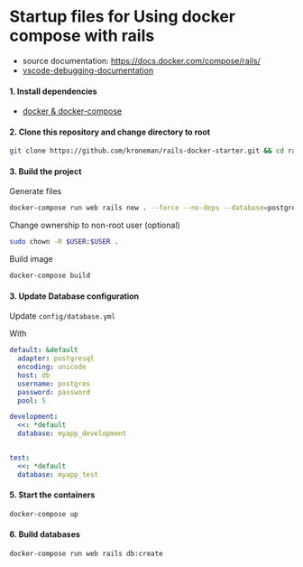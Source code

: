 # Startup files for Using docker compose with rails

- source documentation: https://docs.docker.com/compose/rails/
- [vscode-debugging-documentation](./docker-ruby-breakpoints.md)


#### 1. Install dependencies

- [docker & docker-compose](https://docs.docker.com/compose/install/)

#### 2. Clone this repository and change directory to root

```sh
git clone https://github.com/kroneman/rails-docker-starter.git && cd rails-docker-starter
```

#### 3. Build the project

Generate files
```sh
docker-compose run web rails new . --force --no-deps --database=postgresql
```

Change ownership to non-root user (optional)
```sh
sudo chown -R $USER:$USER .
```

Build image
```sh
docker-compose build
```

#### 3. Update Database configuration

Update `config/database.yml`

With

```yml
default: &default
  adapter: postgresql
  encoding: unicode
  host: db
  username: postgres
  password: password
  pool: 5

development:
  <<: *default
  database: myapp_development


test:
  <<: *default
  database: myapp_test
```

#### 5. Start the containers

```sh
docker-compose up
```

#### 6. Build databases

```sh
docker-compose run web rails db:create
```